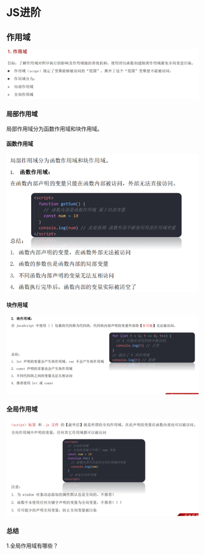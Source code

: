 # JS进阶

## 作用域

![image-20230524204746256](./Typora-image/image-20230524204746256.png)

### 局部作用域

局部作用域分为函数作用域和块作用域。

#### 函数作用域

![image-20230524211200958](./Typora-image/image-20230524211200958.png)

#### 块作用域

![image-20230524211257747](./Typora-image/image-20230524211257747.png)

### 全局作用域

![image-20230524211357729](./Typora-image/image-20230524211357729.png)

### 总结

1.全局作用域有哪些？

<script>标签内部
js文件

2.全局作用域声明的变量其他作用域能使用吗？
相当能
JavaScript中的作用域是程序被执行时的底层机制，了解这一机制有
助于规范代码书写习惯，避免因作用域导致的语法错误。

### 作用域链

作用域链本质上是底层的变量查找机制。

> 在函数被执行时，会优先查找当前函数作用域中查找变量
>
> 如果当前作用域查找不到则会依次逐级查找父级作用域直到全局作用域

![image-20230525094702289](./Typora-image/image-20230525094702289.png)

### JS垃圾回收机制

![image-20230525095503080](./Typora-image/image-20230525095503080.png)

内存的生命周期

![image-20230525095035049](./Typora-image/image-20230525095035049.png)

总结

![image-20230525095332986](./Typora-image/image-20230525095332986.png)

拓展JS垃圾回收机制-算法说明

![image-20230525095620705](./Typora-image/image-20230525095620705.png)

引用计数法

IE采用的引用计数算法，定义“内存不再使用”，就是看一个对象是否有指向它的引用，没有引用了就回收对象
算法：

1.跟踪记录被引用的次数
2.如果被引用了一次，那么就记录次数1，多次引用会累加++
3.如果减少一个引用就减1

4.如果引用次数是0，则释放内存

但它却存在一个致命的问题：嵌套用（循环引用）
如果两个对象相互引用，尽管他们已不再使用，垃圾回收器不会进行回收，导致内存泄露

![image-20230525100607588](./Typora-image/image-20230525100607588.png)

标记清除法

![image-20230525100908117](./Typora-image/image-20230525100908117.png)

标记清除法原理

![image-20230525100929812](./Typora-image/image-20230525100929812.png)

![image-20230525171523588](./Typora-image/image-20230525171523588.png)

### 闭包

简单理解：闭包=内层函数+外层函数的变量

可以在内层函数中访问到其外层函数的作用域

![image-20230525171706546](./Typora-image/image-20230525171706546.png)

闭包作用：封闭数据，提供操作，外部也可以访问函数内部的变量

闭包的基本格式：

![image-20230525171939499](./Typora-image/image-20230525171939499.png)

>==总结==
>
>1.怎么理解闭包？
>
>闭包=内层函数+外层函数的变量
>2.闭包的作用？
>封闭数据，实现数据私有，外部也可以访问函数内部的变量
>闭包很有用，因为它允许将函数与其所操作的某些数据（环境）关联起来
>3.闭包可能引起的问题？
>内存泄漏

### 变量提升

它允许在变量声明之前即被访问（仅存在于var声明变量）

![image-20230525175117130](./Typora-image/image-20230525175117130.png)
